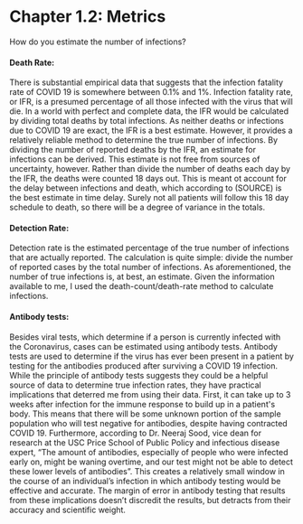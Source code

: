 Chapter 1.2: Metrics
=======================

How do you estimate the number of infections?

#### Death Rate: 
There is substantial empirical data that suggests that the infection fatality rate of COVID 19 is somewhere between 0.1% and 1%. Infection fatality rate, or IFR, is a presumed percentage of all those infected with the virus that will die. In a world with perfect and complete data, the IFR would be calculated by dividing total deaths by total infections. As neither deaths or infections due to COVID 19 are exact, the IFR is a best estimate. However, it provides a relatively reliable method to determine the true number of infections. By dividing the number of reported deaths by the IFR, an estimate for infections can be derived. 
This estimate is not free from sources of uncertainty, however. Rather than divide the number of deaths each day by the IFR, the deaths were counted 18 days out. This is meant ot account for the delay between infections and death, which according to (SOURCE) is the best estimate in time delay. Surely not all patients will follow this 18 day schedule to death, so there will be a degree of variance in the totals. 
#### Detection Rate:
Detection rate is the estimated percentage of the true number of infections that are actually reported. The calculation is quite simple: divide the number of reported cases by the total number of infections. As aforementioned, the number of true infections is, at best, an estimate. Given the information available to me, I used the death-count/death-rate method to calculate infections. 
#### Antibody tests:
Besides viral tests, which determine if a person is currently infected with the Coronavirus, cases can be estimated using antibody tests. Antibody tests are used to determine if the virus has ever been present in a patient by testing for the antibodies produced after surviving a COVID 19 infection. While the principle of antibody tests suggests they could be a helpful source of data to determine true infection rates, they have practical implications that deterred me from using their data. First, it can take up to 3 weeks after infection for the immune response to build up in a patient's body. This means that there will be some unknown portion of the sample population who will test negative for antibodies, despite having contracted COVID 19. Furthermore, according to Dr. Neeraj Sood, vice dean for research at the USC Price School of Public Policy and infectious disease expert, “The amount of antibodies, especially of people who were infected early on, might be waning overtime, and our test might not be able to detect these lower levels of antibodies”. This creates a relatively small window in the course of an individual’s infection in which antibody testing would be effective and accurate. The margin of error in antibody testing that results from these implications doesn’t discredit the results, but detracts from their accuracy and scientific weight. 
